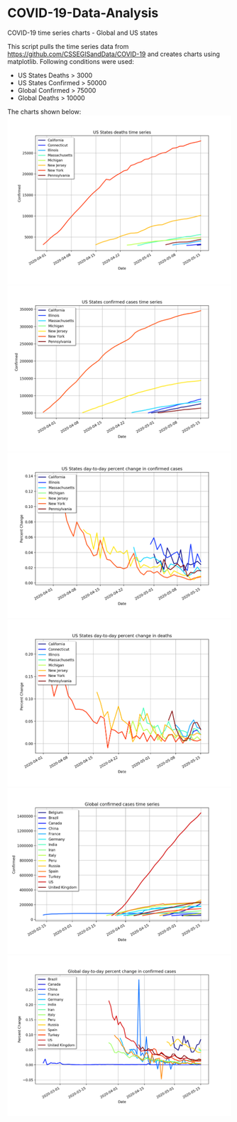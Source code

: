 # COVID-19-Data-Analysis
COVID-19 time series charts - Global and US states

This script pulls the time series data from https://github.com/CSSEGISandData/COVID-19 and creates charts using matplotlib.
Following conditions were used:
* US States Deaths > 3000
* US States Confirmed > 50000
* Global Confirmed > 75000
* Global Deaths > 10000

The charts shown below:
![Figure_1](/images/Figure_1.png)
![Figure_2](/images/Figure_2.png)
![Figure_3](/images/Figure_3.png)
![Figure_4](/images/Figure_4.png)
![Figure_5](/images/Figure_5.png)
![Figure_6](/images/Figure_6.png)
